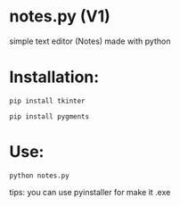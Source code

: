 # notes.py  (V1)
simple text editor (Notes) made with python

# Installation:

``pip install tkinter``

``pip install pygments``

# Use: 

``python notes.py``

tips: you can use pyinstaller for make it .exe
